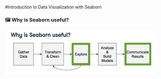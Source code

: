 #Introduction to Data Visualization with Seaborn

### 🖼️ Why is Seaborn useful?

<center>
  <img src="seaborn_useful.JPG" alt="Seaborn Useful" width="500">
</center>
